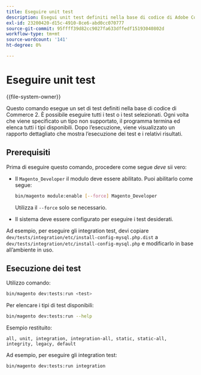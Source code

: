 ```yaml
---
title: Eseguire unit test
description: Esegui unit test definiti nella base di codice di Adobe Commerce.
exl-id: 23200420-d15c-4910-8ce6-abd0cc070777
source-git-commit: 95ffff39d82cc9027fa633dffedf15193040802d
workflow-type: tm+mt
source-wordcount: '141'
ht-degree: 0%

---
```


# Eseguire unit test

{{file-system-owner}}

Questo comando esegue un set di test definiti nella base di codice di Commerce 2. È possibile eseguire tutti i test o i test selezionati. Ogni volta che viene specificato un tipo non supportato, il programma termina ed elenca tutti i tipi disponibili. Dopo l’esecuzione, viene visualizzato un rapporto dettagliato che mostra l’esecuzione dei test e i relativi risultati.

## Prerequisiti

Prima di eseguire questo comando, procedere come segue _deve_ sii vero:

- Il `Magento_Developer` il modulo deve essere abilitato. Puoi abilitarlo come segue:

  ```bash
  bin/magento module:enable [--force] Magento_Developer
  ```

  Utilizza il `--force` solo se necessario.

- Il sistema deve essere configurato per eseguire i test desiderati.

Ad esempio, per eseguire gli integration test, devi copiare `dev/tests/integration/etc/install-config-mysql.php.dist` a `dev/tests/integration/etc/install-config-mysql.php` e modificarlo in base all’ambiente in uso.

## Esecuzione dei test

Utilizzo comando:

```bash
bin/magento dev:tests:run <test>
```

Per elencare i tipi di test disponibili:

```bash
bin/magento dev:tests:run --help
```

Esempio restituito:

```terminal
all, unit, integration, integration-all, static, static-all, integrity, legacy, default
```

Ad esempio, per eseguire gli integration test:

```bash
bin/magento dev:tests:run integration
```
